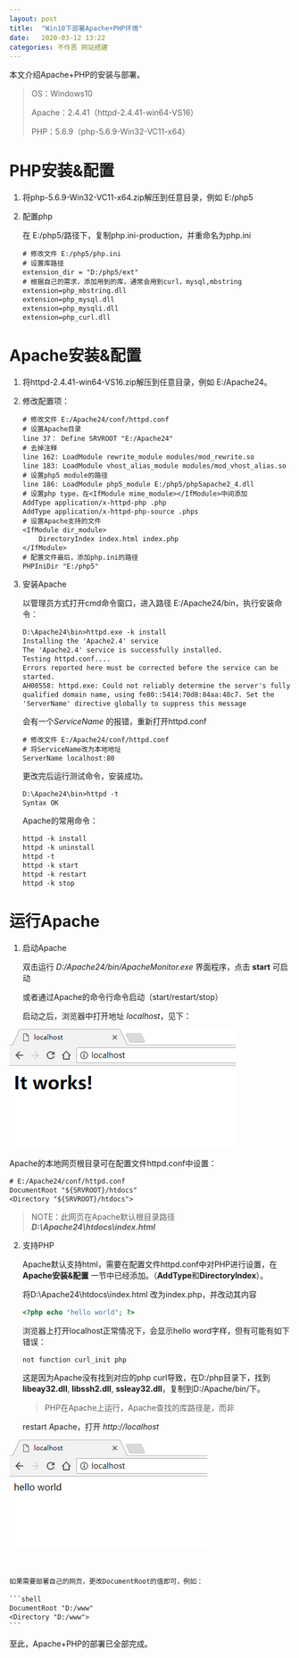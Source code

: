 ```yaml
---
layout: post
title:  "Win10下部署Apache+PHP环境"
date:   2020-03-12 13:22
categories: 不作恶 网站搭建
---
```


本文介绍Apache+PHP的安装与部署。

> OS：Windows10
>
> Apache：2.4.41（httpd-2.4.41-win64-VS16）
>
> PHP：5.6.9（php-5.6.9-Win32-VC11-x64）

# PHP安装&配置

1. 将php-5.6.9-Win32-VC11-x64.zip解压到任意目录，例如 E:/php5

2. 配置php

   在 E:/php5/路径下，复制php.ini-production，并重命名为php.ini

   ```shell
   # 修改文件 E:/php5/php.ini
   # 设置库路径
   extension_dir = "D:/php5/ext"
   # 根据自己的需求，添加用到的库，通常会用到curl，mysql,mbstring
   extension=php_mbstring.dll
   extension=php_mysql.dll
   extension=php_mysqli.dll
   extension=php_curl.dll
   ```

# Apache安装&配置

1. 将httpd-2.4.41-win64-VS16.zip解压到任意目录，例如 E:/Apache24。

2. 修改配置项：

   ```shell
   # 修改文件 E:/Apache24/conf/httpd.conf
   # 设置Apache目录
   line 37： Define SRVROOT "E:/Apache24"
   # 去掉注释
   line 162: LoadModule rewrite_module modules/mod_rewrite.so
   line 183: LoadModule vhost_alias_module modules/mod_vhost_alias.so
   # 设置php5 module的路径
   line 186: LoadModule php5_module E:/php5/php5apache2_4.dll
   # 设置php type，在<IfModule mime_module></IfModule>中间添加
   AddType application/x-httpd-php .php
   AddType application/x-httpd-php-source .phps
   # 设置Apache支持的文件
   <IfModule dir_module>
       DirectoryIndex index.html index.php
   </IfModule>
   # 配置文件最后，添加php.ini的路径
   PHPIniDir "E:/php5"
   ```

3. 安装Apache

   以管理员方式打开cmd命令窗口，进入路径 E:/Apache24/bin，执行安装命令：

   ```shell
   D:\Apache24\bin>httpd.exe -k install
   Installing the 'Apache2.4' service
   The 'Apache2.4' service is successfully installed.
   Testing httpd.conf....
   Errors reported here must be corrected before the service can be started.
   AH00558: httpd.exe: Could not reliably determine the server's fully qualified domain name, using fe80::5414:70d8:84aa:48c7. Set the 'ServerName' directive globally to suppress this message
   ```

   会有一个*ServiceName* 的报错，重新打开httpd.conf

   ```shell
   # 修改文件 E:/Apache24/conf/httpd.conf
   # 将ServiceName改为本地地址
   ServerName localhost:80
   ```

   更改完后运行测试命令，安装成功。

   ```shell
   D:\Apache24\bin>httpd -t
   Syntax OK
   ```

   Apache的常用命令：

   ```shell
   httpd -k install
   httpd -k uninstall
   httpd -t
   httpd -k start
   httpd -k restart
   httpd -k stop
   ```

# 运行Apache

1. 启动Apache

   双击运行 *D:/Apache24/bin/ApacheMonitor.exe* 界面程序，点击 **start** 可启动

   或者通过Apache的命令行命令启动（start/restart/stop）

   启动之后，浏览器中打开地址 *localhost*，见下：

![html](../assets/posts/Win10下部署Apache+PHP环境/html.png)

   

   Apache的本地网页根目录可在配置文件httpd.conf中设置：

   ```shell
   # E:/Apache24/conf/httpd.conf
   DocumentRoot "${SRVROOT}/htdocs"
   <Directory "${SRVROOT}/htdocs">
   ```

   > NOTE：此网页在Apache默认根目录路径 ***D:\Apache24\htdocs\index.html***


2. 支持PHP

    Apache默认支持html，需要在配置文件httpd.conf中对PHP进行设置，在**Apache安装&配置** 一节中已经添加。（**AddType**和**DirectoryIndex**）。

    将D:\Apache24\htdocs\index.html 改为index.php，并改动其内容

    ```php
    <?php echo "hello world"; ?>
    ```

    浏览器上打开localhost正常情况下，会显示hello word字样，但有可能有如下错误：

    ```
    not function curl_init php        
    ```

    这是因为Apache没有找到对应的php curl导致，在D:/php目录下，找到**libeay32.dll**, **libssh2.dll**, **ssleay32.dll**，复制到D:/Apache/bin/下。

    > PHP在Apache上运行，Apache查找的库路径是<apache dir>，而非<php dir>

    restart Apache，打开 *http://localhost*

![php](../assets/posts/Win10下部署Apache+PHP环境/php.png)

​    

    如果需要部署自己的网页，更改DocumentRoot的值即可，例如：
    
    ```shell
    DocumentRoot "D:/www"
    <Directory "D:/www">
    ```

   



至此，Apache+PHP的部署已全部完成。